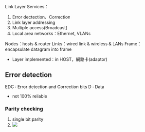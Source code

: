Link Layer Services：
1. Error dectection、Correction
2. Link layer addressing
3. Multiple access(Broadcast)
4. Local area networks：Ethernet, VLANs

Nodes：hosts & router
Links：wired link & wireless & LANs
Frame：encapsulate datagram into frame

* Layer implemented：in HOST，網路卡(adaptor)

## Error detection
EDC : Error detection and Correction bits
D : Data 

* not 100% reliable

### Parity checking
1. single bit parity
2. ![](https://i.imgur.com/mTA5aJ9.png)
